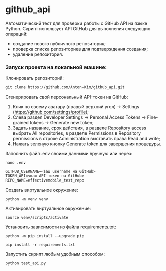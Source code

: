 # github_api
Автоматический тест для проверки работы с GitHub API на языке Python.
Скрипт использует API GitHub для выполнения следующих операций:
- создание нового публичного репозитория;
- проверка списка репозиториев для подтверждения создания;
- удаление репозитория.

### Запуск проекта на локальной машине:

Клонировать репозиторий:
```
git clone https://github.com/Anton-Kim/github_api.git
```
Сгенерировать свой персональный API-токен на GitHub:
1. Клик по своему аватару (правый верхний угол) -> Settings (https://github.com/settings/profile);
2. Слева раздел Developer Settings -> Personal Access Tokens -> Fine-grained tokens -> Generate new token;
3. Задать название, срок действия, в разделе Repository access выбрать All repositories, в разделе Permissions в Repository permissions в строке Administration выставить права Read and write;
4. Нажать зеленую кнопку Generate token для завершения процедуры.

Заполнить файл .env своими данными вручную или через:
```
nano .env
```
```
GITHUB_USERNAME=<ваш username на GitHub>
TOKEN_API=<ваш API-токен на GitHub>
REPO_NAME=effectivemobile_test_repo
```
Cоздать виртуальное окружение:
```
python -m venv venv
```
Активировать виртуальное окружение:
```
source venv/scripts/activate
```
Установить зависимости из файла requirements.txt:
```
python -m pip install --upgrade pip
```
```
pip install -r requirements.txt
```
Запустить скрипт любым удобным способом:
```
python test_api.py
```